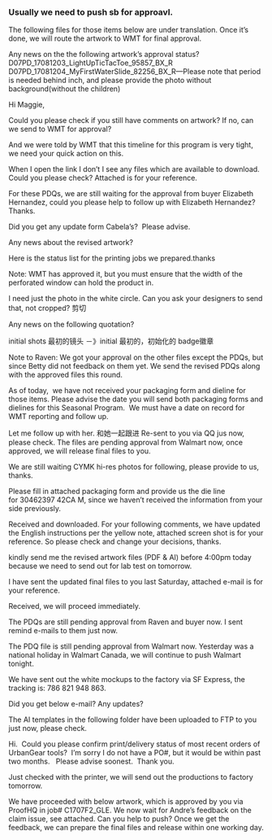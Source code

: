 ### Usually we need to push sb for approavl.

The following files for those items below are under translation. Once it’s done, we will route the artwork to WMT for final approval.

Any news on the the following artwork’s approval status?
 
D07PD_17081203_LightUpTicTacToe_95857_BX_R
D07PD_17081204_MyFirstWaterSlide_82256_BX_R—Please note that period is needed behind inch, and please provide the photo without background(without the children) 


Hi Maggie,

Could you please check if you still have comments on artwork? If no, can we send to WMT for approval?

And we were told by WMT that this timeline for this program is very tight, we need your quick action on this.

When I open the link I don’t I see any files which are available to download. Could you please check? Attached is for your reference.

For these PDQs, we are still waiting for the approval from buyer Elizabeth Hernandez, could you please help to follow up with Elizabeth Hernandez? Thanks.

Did you get any update form Cabela’s?  Please advise. 

Any news about the revised artwork? 

Here is the status list for the printing jobs we prepared.thanks

Note: WMT has approved it, but you must ensure that the width of the perforated window can hold the product in.

I need just the photo in the white circle. Can you ask your designers to send that, not cropped? 剪切

Any news on the following quotation?

initial shots 最初的镜头   －》initial  最初的，初始化的
badge徽章

Note to Raven: We got your approval on the other files except the PDQs, but since Betty did not feedback on them yet. We send the revised PDQs along with the approved files this round.

As of today,  we have not received your packaging form and dieline for those items. Please advise the date you will send both packaging forms and dielines for this Seasonal Program.  We must have a date on record for WMT reporting and follow up. 


Let me follow up with her.  和她一起跟进
Re-sent to you via QQ jus now, please check.
The files are pending approval from Walmart now, once approved, we will release final files to you.

We are still waiting CYMK hi-res photos for following, please provide to us, thanks.

Please fill in attached packaging form and provide us the die line for 30462397 42CA M, since we haven’t received the information from your side previously.

Received and downloaded. For your following comments, we have updated the English instructions per the yellow note, attached screen shot is for your reference. So please check and change your decisions, thanks.

kindly send me the revised artwork files (PDF & AI) before 4:00pm today because we need to send out for lab test on tomorrow.

I have sent the updated final files to you last Saturday, attached e-mail is for your reference.

Received, we will proceed immediately.

The PDQs are still pending approval from Raven and buyer now. I sent remind e-mails to them just now.

The PDQ file is still pending approval from Walmart now.
Yesterday was a national holiday in Walmart Canada, we will continue to push Walmart tonight.

We have sent out the white mockups to the factory via SF Express, the tracking is: 786 821 948 863.

Did you get below e-mail? Any updates?

The AI templates in the following folder have been uploaded to FTP to you just now, please check.

Hi.  Could you please confirm print/delivery status of most recent orders of UrbanGear tools?
 I’m sorry I do not have a PO#, but it would be within past two months. 
 Please advise soonest.  Thank you.

Just checked with the printer, we will send out the productions to factory tomorrow.


We have proceeded with below artwork, which is approved by you via ProofHQ in job# C1707F2_GLE. We now wait for Andre’s feedback on the claim issue, see attached. Can you help to push? Once we get the feedback, we can prepare the final files and release within one working day.



